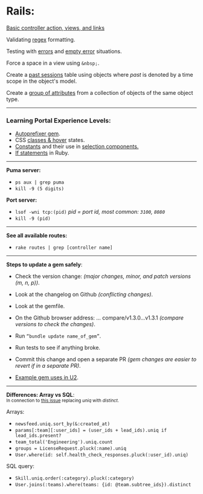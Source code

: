 # Rails:

[Basic controller action, views, and links](https://github.com/LauraAubin/All-things-FED-and-Rails/pull/7)

Validating [regex](https://github.com/Shopify/learning_portal/pull/89/files#diff-4676c008b11a5480d73d4a6de01e45b9R8) formatting.

Testing with [errors](https://github.com/Shopify/learning_portal/pull/89/files#diff-b6d7d06f7e7b01588ae44fbc220c0675R77) and [empty error](https://github.com/Shopify/learning_portal/pull/89/files#diff-b6d7d06f7e7b01588ae44fbc220c0675R59) situations.

Force a space in a view using `&nbsp;`.

Create a [past sessions](https://github.com/Shopify/learning_portal/pull/30) table using objects where _past_ is denoted by a time scope in the object's model.

Create a [group of attributes](https://github.com/Shopify/u2/pull/1261/files#diff-9656a3d1559c620b44e450a59ce066bfR65) from a collection of objects of the same object type.

<hr>

### Learning Portal Experience Levels:
- [Autoprefixer gem](https://github.com/Shopify/learning_portal/pull/110/files#diff-8b7db4d5cc4b8f6dc8feb7030baa2478R68).
- CSS [classes & hover](https://github.com/Shopify/learning_portal/pull/110/files#diff-0400d3c3f3fa3061959880eda9dba5ea) states.
- [Constants](https://github.com/Shopify/learning_portal/pull/110/files#diff-29778f5324b60f90ff2ed1d3bdb8c864R2) and their use in [selection components.](https://github.com/Shopify/learning_portal/pull/110/files#diff-65e76be33710d4eb74ed8c00785026d7R29)
- [If statements](https://github.com/Shopify/learning_portal/pull/110/files#diff-a226f1bd0e5cadee63818c9e15344343R20) in Ruby.

<hr>

**Puma server:**
- `ps aux | grep puma`
- `kill -9 (5 digits)`

**Port server:**
- `lsof -wni tcp:(pid)` _pid = port id, most common: `3100`, `8080`_
- `kill -9 (pid)`

<hr>

**See all available routes:**
- `rake routes | grep [controller name]`

<hr>

**Steps to update a gem safely**:
<br>
- Check the version change: _(major changes, minor, and patch versions (m, n, p))_.
- Look at the changelog on Github _(conflicting changes)_.
- Look at the gemfile.
- On the Github browser address: … compare/v1.3.0...v1.3.1 _(compare versions to check the changes)_.
- Run `“bundle update name_of_gem”`.
- Run tests to see if anything broke.
- Commit this change and open a separate PR _(gem changes are easier to revert if in a separate PR)_.

- [Example gem uses in U2](https://services.shopify.io/dependencies/u2/production?type=gem#).

<hr>

**Differences: Array vs SQL**:<br>
<sup>In connection to [this issue](https://github.com/Shopify/u2/issues/1538#event-1227815311) replacing _uniq_ with _distinct_.</sup>

Arrays:
- `newsfeed.uniq.sort_by(&:created_at)`
- `params[:team][:user_ids] = (user_ids + lead_ids).uniq if lead_ids.present?`
- `team_total('Engineering').uniq.count`
- `groups = LicenseRequest.pluck(:name).uniq`
- `User.where(id: self.health_check_responses.pluck(:user_id).uniq)`

SQL query:
- `Skill.uniq.order(:category).pluck(:category)`
- `User.joins(:teams).where(teams: {id: @team.subtree_ids}).distinct`

